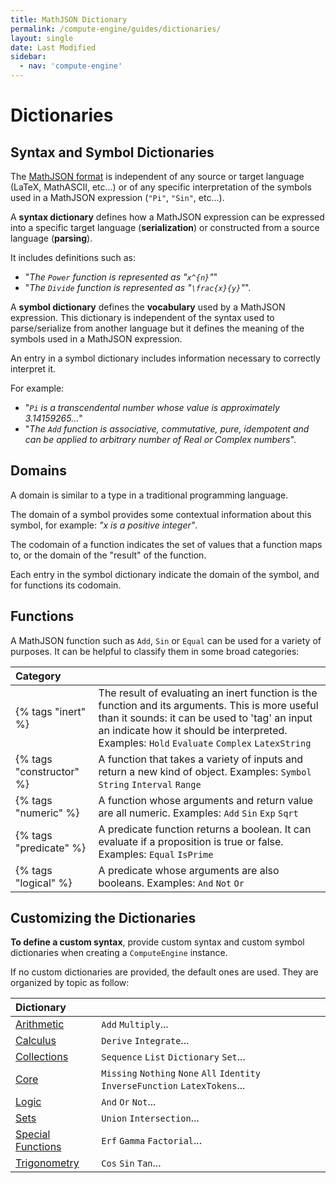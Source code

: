 ```yaml
---
title: MathJSON Dictionary
permalink: /compute-engine/guides/dictionaries/
layout: single
date: Last Modified
sidebar:
  - nav: 'compute-engine'
---
```


# Dictionaries

## Syntax and Symbol Dictionaries

The <a href ="/math-json/">MathJSON format</a> is independent of any source or
target language (LaTeX, MathASCII, etc...) or of any specific interpretation of
the symbols used in a MathJSON expression (`"Pi"`, `"Sin"`, etc...).

A **syntax dictionary** defines how a MathJSON expression can be expressed into
a specific target language (**serialization**) or constructed from a source
language (**parsing**).

It includes definitions such as:

- "_The `Power` function is represented as "`x^{n}`"_"
- "_The `Divide` function is represented as "`\frac{x}{y}`"_".

A **symbol dictionary** defines the **vocabulary** used by a MathJSON
expression. This dictionary is independent of the syntax used to parse/serialize
from another language but it defines the meaning of the symbols used in a
MathJSON expression.

An entry in a symbol dictionary includes information necessary to correctly
interpret it.

For example:

- "_`Pi` is a transcendental number whose value is approximately 3.14159265..._"
- "_The `Add` function is associative, commutative, pure, idempotent and can be
  applied to arbitrary number of Real or Complex numbers_".

## Domains

A domain is similar to a type in a traditional programming language.

The domain of a symbol provides some contextual information about this symbol,
for example: _"x is a positive integer"_.

The codomain of a function indicates the set of values that a function maps to,
or the domain of the "result" of the function.

Each entry in the symbol dictionary indicate the domain of the symbol, and for
functions its codomain.

## Functions

A MathJSON function such as `Add`, `Sin` or `Equal` can be used for a variety of
purposes. It can be helpful to classify them in some broad categories:

<div class=symbols-table>

| Category                 |                                                                                                                                                                                                                                                  |
| :----------------------- | :----------------------------------------------------------------------------------------------------------------------------------------------------------------------------------------------------------------------------------------------- |
| {% tags "inert" %}       | The result of evaluating an inert function is the function and its arguments. This is more useful than it sounds: it can be used to 'tag' an input an indicate how it should be interpreted. Examples: `Hold` `Evaluate` `Complex` `LatexString` |
| {% tags "constructor" %} | A function that takes a variety of inputs and return a new kind of object. Examples: `Symbol` `String` `Interval` `Range`                                                                                                                        |
| {% tags "numeric" %}     | A function whose arguments and return value are all numeric. Examples: `Add` `Sin` `Exp` `Sqrt`                                                                                                                                                  |
| {% tags "predicate" %}   | A predicate function returns a boolean. It can evaluate if a proposition is true or false. Examples: `Equal` `IsPrime`                                                                                                                           |
| {% tags "logical" %}     | A predicate whose arguments are also booleans. Examples: `And` `Not` `Or`                                                                                                                                                                        |

</div>

## Customizing the Dictionaries

**To define a custom syntax**, provide custom syntax and custom symbol
dictionaries when creating a `ComputeEngine` instance.

If no custom dictionaries are provided, the default ones are used. They are
organized by topic as follow:

<div class=symbols-table>

| Dictionary                                                        |                                                                                |
| :---------------------------------------------------------------- | :----------------------------------------------------------------------------- |
| [Arithmetic](/compute-engine/reference/arithmetic/)               | `Add` `Multiply`...                                                            |
| [Calculus](/compute-engine/reference/calculus/)                   | `Derive` `Integrate`...                                                        |
| [Collections](/compute-engine/reference/collections/)             | `Sequence` `List` `Dictionary` `Set`...                                        |
| [Core](/compute-engine/reference/core/)                           | `Missing` `Nothing` `None` `All` `Identity` `InverseFunction` `LatexTokens`... |
| [Logic](/compute-engine/reference/logic/)                         | `And` `Or` `Not`...                                                            |
| [Sets](/compute-engine/reference/sets/)                           | `Union` `Intersection`...                                                      |
| [Special Functions](/compute-engine/reference/special-functions/) | `Erf` `Gamma` `Factorial`...                                                   |
| [Trigonometry](/compute-engine/reference/trigonometry/)           | `Cos` `Sin` `Tan`...                                                           |

</div>

